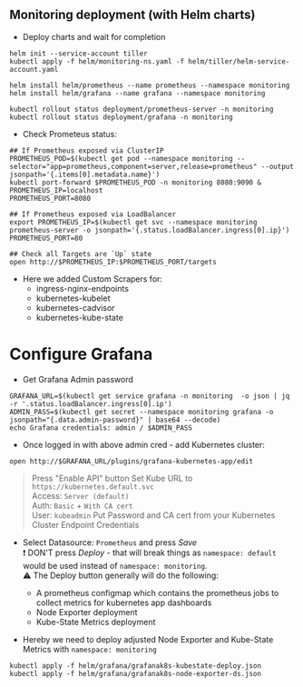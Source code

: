 ## Monitoring deployment (with Helm charts)
* Deploy charts and wait for completion
```
helm init --service-account tiller
kubectl apply -f helm/monitoring-ns.yaml -f helm/tiller/helm-service-account.yaml

helm install helm/prometheus --name prometheus --namespace monitoring
helm install helm/grafana --name grafana --namespace monitoring

kubectl rollout status deployment/prometheus-server -n monitoring
kubectl rollout status deployment/grafana -n monitoring
```

* Check Prometeus status:
```
## If Prometheus exposed via ClusterIP
PROMETHEUS_POD=$(kubectl get pod --namespace monitoring --selector="app=prometheus,component=server,release=prometheus" --output jsonpath='{.items[0].metadata.name}')
kubectl port-forward $PROMETHEUS_POD -n monitoring 8080:9090 &
PROMETHEUS_IP=localhost
PROMETHEUS_PORT=8080

## If Prometheus exposed via LoadBalancer
export PROMETHEUS_IP=$(kubectl get svc --namespace monitoring prometheus-server -o jsonpath='{.status.loadBalancer.ingress[0].ip}')
PROMETHEUS_PORT=80

## Check all Targets are `Up` state
open http://$PROMETHEUS_IP:$PROMETHEUS_PORT/targets
```

* Here we added Custom Scrapers for:
  * ingress-nginx-endpoints
  * kubernetes-kubelet
  * kubernetes-cadvisor
  * kubernetes-kube-state

# Configure Grafana
* Get Grafana Admin password
```
GRAFANA_URL=$(kubectl get service grafana -n monitoring  -o json | jq -r '.status.loadBalancer.ingress[0].ip')
ADMIN_PASS=$(kubectl get secret --namespace monitoring grafana -o jsonpath="{.data.admin-password}" | base64 --decode)
echo Grafana credentials: admin / $ADMIN_PASS
```
* Once logged in with above admin cred - add Kubernetes cluster:
```
open http://$GRAFANA_URL/plugins/grafana-kubernetes-app/edit
```
> Press "Enable API" button
> Set Kube URL to `https://kubernetes.default.svc`<br />
> Access: `Server (default)`<br />
> Auth: `Basic` + `With CA cert`<br />
> User: `kubeadmin`
> Put Password and CA cert from your Kubernetes Cluster Endpoint Credentials

* Select Datasource: `Prometheus` and press *Save*<br />
:exclamation: DON'T press *Deploy* - that will break things as `namespace: default` would be used instead of `namespace: monitoring`.<br />
:warning: The Deploy button generally will do the following: <br />
  * A prometheus configmap which contains the prometheus jobs to collect metrics for kubernetes app dashboards<br />
  * Node Exporter deployment <br />
  * Kube-State Metrics deployment<br />

* Hereby we need to deploy adjusted Node Exporter and Kube-State Metrics with `namespace: monitoring`<br />
```
kubectl apply -f helm/grafana/grafanak8s-kubestate-deploy.json
kubectl apply -f helm/grafana/grafanak8s-node-exporter-ds.json
```

